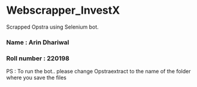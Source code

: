# Webscrapper_InvestX
Scrapped Opstra using Selenium bot. <br>
### Name : Arin Dhariwal  <br>
### Roll number : 220198
PS : To run the bot.. please change Opstraextract to the name of the folder where you save the files
